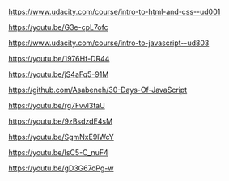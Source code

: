 
<!-- COURSES -->

<!-- HTML CSS -->

https://www.udacity.com/course/intro-to-html-and-css--ud001

https://youtu.be/G3e-cpL7ofc


<!-- JAVASCRIPT -->

https://www.udacity.com/course/intro-to-javascript--ud803

https://youtu.be/1976Hf-DR44

https://youtu.be/jS4aFq5-91M

https://github.com/Asabeneh/30-Days-Of-JavaScript


<!-- Special CSS Topics -->

<!-- Grid -->

https://youtu.be/rg7Fvvl3taU

https://youtu.be/9zBsdzdE4sM

<!-- Animations -->

https://youtu.be/SgmNxE9lWcY

<!-- Responsive design (Media queries) -->

https://youtu.be/IsC5-C_nuF4


<!-- Positioning -->

https://youtu.be/gD3G67oPg-w